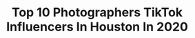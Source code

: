 ---
title: Top 10 Photographers TikTok Influencers In Houston In 2020
description: >-
  Find top photographers TikTok influencers in Houston in 2020. Most popular hashtags: #fyp #photographer #houston #photography.
platform: TikTok
hits: 23
text_top: Analyze the most popular TikTok accounts on inBeat.
text_bottom: Our platform has 23 TikTok influencers like this in Houston, United States for you to connect with.
profiles:
  - username: "gracefulwishesphoto"
    fullname: >-
      gracefulwishesphotog
    bio: >-
      Maternity, Newborn, Cake Smash Photographer Houston, TX
    location: "United States"
    followers: 11800
    engagement: 2156
    commentsToLikes: 0.005100
    id: ckb9o5srqialz0j23nkfvr3os
    verified: false
    hashtags: "#almondwalk, #newbornphotographer, #justdancemoves, #texas"
  - username: "dtal"
    fullname: >-
      Dylan Talimoni🇹🇴
    bio: >-
      Photographer 📍HTX Follow me on insta 👆🏼
    location: "United States"
    followers: 43600
    engagement: 2077
    commentsToLikes: 0.019397
    id: ckbfbzg9s4cx50j23ocz5a78i
    verified: false
    hashtags: "#houstonphotography, #foryoupage, #photograhy, #photomagic"
  - username: "kaliannakali"
    fullname: >-
      kaliannakali
    bio: >-
      Houston📍Model Posing🌈 Follow me on Instagram 📷 Shop My Boutique⬇️
    location: "United States"
    followers: 72600
    engagement: 748
    commentsToLikes: 0.015997
    id: cka0qzt2zetvg0i78qyrb9fiz
    verified: false
    hashtags: "#lasvegasmodel, #poseideas, #photoshootideas, #posingvideos"
  - username: "camerondriskill"
    fullname: >-
      Cameron Driskill
    bio: >-
      Follow my IG: SUPPORT AN ARTIST 🤍
    location: "United States"
    followers: 73000
    engagement: 1400
    commentsToLikes: 0.021026
    id: cka841askrhhl0i78d7i02231
    verified: false
    hashtags: "#fyp, #happyhalloween, #nohashtag, #heyangel"
  - username: "danny.trz"
    fullname: >-
      dannytrz
    bio: >-
      ⛰Outdoor & Adventure Photographer in Houston, Tx Insta : @Dannytrz
    location: "United States"
    followers: 25600
    engagement: 721
    commentsToLikes: 0.019430
    id: ck8far6x64jws0j78n7ggsmq5
    verified: false
    hashtags: "#utah, #travellife, #wyomingcheck, #travelbucketlist"
  - username: "thevonandmommyshow"
    fullname: >-
      iamnitaab
    bio: >-
      Mental Health Awareness and spreading love is our thing! BLM✊🏾🖤❤️💚
    location: "United States"
    followers: 78100
    engagement: 1247
    commentsToLikes: 0.043375
    id: ckb9l7f9zdk7b0j2343p6zq3s
    verified: false
    hashtags: "#explorepage, #blktiktok, #explore, #duet"
  - username: "turnkeyvisuals"
    fullname: >-
      Turnkey Visuals
    bio: >-
      Real Estate photog in Houston, TX 📸 #thecoldestwater gets me through the day🥶
    location: "United States"
    followers: 448900
    engagement: 1742
    commentsToLikes: 0.009058
    id: ckbfbzh4o4d230j23itmoggcq
    verified: false
    hashtags: "#fyp, #photographer, #foryoupage, #goals"
  - username: "nicksucio"
    fullname: >-
      Nick Pirro
    bio: >-
      Raleigh nc $nicksucio
    location: "United States"
    followers: 16000
    engagement: 945
    commentsToLikes: 0.066665
    id: ckb165nf2tlfg0j23bqpb1t9d
    verified: false
    hashtags: "#protest, #blm, #nc, #georgefloyd"
  - username: "_jbou"
    fullname: >-
      Julia Bourgeois
    bio: >-
      ⬇️ Help SWLA by donating to ⬇️
    location: "United States"
    followers: 29700
    engagement: 957
    commentsToLikes: 0.039213
    id: ckberuehpagyf0j23x1ixqidm
    verified: false
    hashtags: "#louisiana, #fyp, #halloween, #photography"
  - username: "onionhater.123"
    fullname: >-
      a girl that hates onions
    bio: >-
      welcome:) I don’t rlly have friends so I post on here a ton 17🇲🇽
    location: "United States"
    followers: 4552
    engagement: 2570
    commentsToLikes: 0.067803
    id: ckal6enbtaqab0i786f79utk2
    verified: false
    hashtags: "#colorcustomizer, #duet, #fyp, #acne"
---